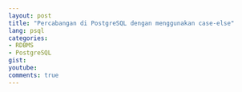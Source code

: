 ```yaml
---
layout: post
title: "Percabangan di PostgreSQL dengan menggunakan case-else"
lang: psql
categories:
- RDBMS
- PostgreSQL
gist: 
youtube: 
comments: true
---
```


